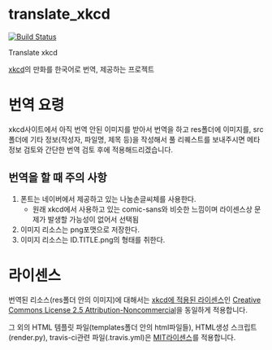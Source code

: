 translate_xkcd
==============

[![Build Status](https://travis-ci.org/omniavinco/translate_xkcd.svg?branch=master)](https://travis-ci.org/omniavinco/translate_xkcd)

Translate xkcd

[xkcd](http://xkcd.com/)의 만화를 한국어로 번역, 제공하는 프로젝트

번역 요령
=========

xkcd사이트에서 아직 번역 안된 이미지를 받아서 번역을 하고
res폴더에 이미지를, src폴더에 기타 정보(작성자, 파일명, 제목 등)을 작성해서
풀 리퀘스트를 보내주시면 메타 정보 검토와 간단한 번역 검토 후에 적용해드리겠습니다.

번역을 할 때 주의 사항
----------------------

1. 폰트는 네이버에서 제공하고 있는 나눔손글씨체를 사용한다.
    * 원래 xkcd에서 사용하고 있는 comic-sans와 비슷한 느낌이며 라이센스상 문제가 발생할 가능성이 없어서 선택됨
2. 이미지 리소스는 png포맷으로 저장한다.
3. 이미지 리소스는 ID.TITLE.png의 형태를 취한다.


라이센스
========

번역된 리소스(res폴더 안의 이미지)에 대해서는
[xkcd에 적용된 라이센스](http://xkcd.com/license.html)인 [Creative Commons License 2.5 Attribution-Noncommercial](http://creativecommons.org/licenses/by-nc/2.5/)을 동일하게 적용합니다.

그 외의 HTML 템플릿 파일(templates폴더 안의 html파일들), HTML생성 스크립트(render.py), travis-ci관련 파일(.travis.yml)은 [MIT라이센스](http://opensource.org/licenses/MIT)를 적용합니다. 
